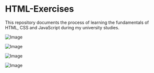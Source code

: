 # HTML-Exercises
This repository documents the process of learning the fundamentals of HTML, CSS and JavaScript during my university studies.

![Image](https://github.com/user-attachments/assets/97095aca-376e-4c1b-bf76-5d43e2077ab1)

![Image](https://github.com/user-attachments/assets/a3c6e338-ccb9-425b-84c2-92f589577e62)

![Image](https://github.com/user-attachments/assets/541cda99-f1f9-460b-9e58-66e4071b32cd)

![Image](https://github.com/user-attachments/assets/22f2cc25-bb02-4642-a4b1-afb41379a0b6)
